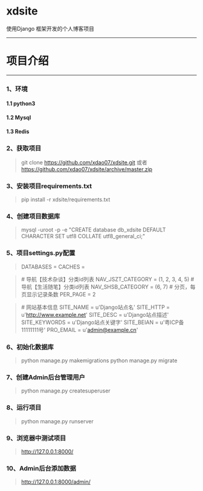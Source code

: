 # xdsite
使用Django 框架开发的个人博客项目
***
# 项目介绍
***
### 1、环境
#### 1.1 python3
#### 1.2 Mysql
#### 1.3 Redis
### 2、获取项目
>git clone https://github.com/xdao07/xdsite.git
或者
https://github.com/xdao07/xdsite/archive/master.zip
### 3、安装项目requirements.txt
>pip install -r xdsite/requirements.txt
### 4、创建项目数据库
>mysql -uroot -p -e "CREATE database db_xdsite DEFAULT CHARACTER SET utf8 COLLATE utf8_general_ci;"
### 5、项目settings.py配置
>DATABASES =
CACHES =

>\# 导航【技术杂谈】分类id列表
NAV_JSZT_CATEGORY = (1, 2, 3, 4, 5)
\# 导航【生活随笔】分类id列表
NAV_SHSB_CATEGORY = (6, 7)
\# 分页，每页显示记录条数
PER_PAGE = 2

>\# 网站基本信息
SITE_NAME = u'Django站点名'
SITE_HTTP = u'http://www.example.net'
SITE_DESC = u'Django站点描述'
SITE_KEYWORDS = u'Django站点关键字'
SITE_BEIAN = u'粤ICP备11111111号'
PRO_EMAIL = u'admin@example.cn'
### 6、初始化数据库
>python manage.py makemigrations
python manage.py migrate
### 7、创建Admin后台管理用户
>python manage.py createsuperuser
### 8、运行项目
>python manage.py runserver
### 9、浏览器中测试项目
>http://127.0.0.1:8000/  
### 10、Admin后台添加数据
>http://127.0.0.1:8000/admin/